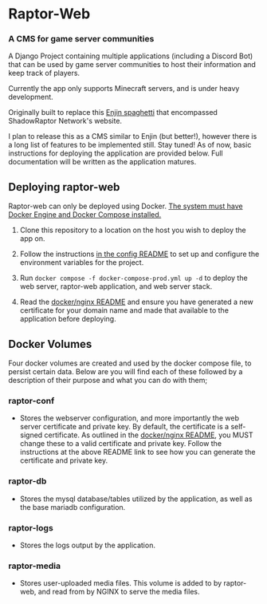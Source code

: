 # Raptor-Web

### A CMS for game server communities

A Django Project containing multiple applications (including a Discord Bot) that can be used by game server communities to host their information and keep track of players.

Currently the app only supports Minecraft servers, and is under heavy development.

Originally built to replace this [Enjin spaghetti](https://web.archive.org/web/20220317144720/https://www.shadowraptornetwork.com/) that encompassed ShadowRaptor Network's website.

I plan to release this as a CMS similar to Enjin (but better!), however there is a long list of features to be implemented still. Stay tuned! As of now, basic instructions for deploying the application are provided below. Full documentation will be written as the application matures.

## Deploying raptor-web

Raptor-web can only be deployed using Docker. [The system must have Docker Engine and Docker Compose installed.](https://docs.docker.com/compose/install/)

1) Clone this repository to a location on the host you wish to deploy the app on.

2) Follow the instructions [in the config README](https://github.com/zediious/raptor-web/blob/main/config/README.md) to set up and configure the environment variables for the project.

3) Run `docker compose -f docker-compose-prod.yml up -d` to deploy the web server, raptor-web application, and web server stack.

4) Read the [docker/nginx README](https://github.com/zediious/raptor-web/blob/main/docker/nginx/conf.d/README.md) and ensure you have generated a new certificate for your domain name and made that available to the application before deploying.

## Docker Volumes

Four docker volumes are created and used by the docker compose file, to persist certain data. Below are you will find each of these followed by a description of their purpose and what you can do with them;

### raptor-conf

- Stores the webserver configuration, and more importantly the web server certificate and private key. By default, the certificate is a self-signed certificate. As outlined in the [docker/nginx README](https://github.com/zediious/raptor-web/blob/main/docker/nginx/conf.d/README.md), you MUST change these to a valid certificate and private key. Follow the instructions at the above README link to see how you can generate the certificate and private key.

### raptor-db

- Stores the mysql database/tables utilized by the application, as well as the base mariadb configuration.

### raptor-logs

- Stores the logs output by the application.

### raptor-media

- Stores user-uploaded media files. This volume is added to by raptor-web, and read from by NGINX to serve the media files.
